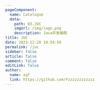 ```yaml
---
pageComponent:
  name: Catalogue
  data:
    path: 03.JUC
    imgUrl: /img/logo.png
    description: Java并发编程
title: JUC
date: 2023-12-20 19:54:59
permalink: /juc
sidebar: false
article: false
comment: false
editLink: false
author: 
  name: xqf
  link: https://github.com/Fzzzzzzzzzzzz
---
```

 